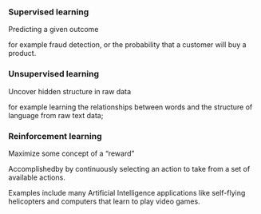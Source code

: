 
### Supervised learning

Predicting a given outcome

for example fraud detection, or the probability that a customer will buy a product.

### Unsupervised learning

Uncover hidden structure in raw data

for example learning the relationships between words and the structure of language from raw text data;

### Reinforcement learning

Maximize some concept of a “reward” 

Accomplishedby by continuously selecting an action to take from a set of available actions. 

Examples include many Artificial Intelligence applications like self-flying helicopters and computers that learn to play video games.
